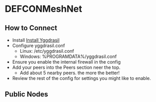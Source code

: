 # DEFCONMeshNet
## How to Connect
- Install [Install Yggdrasil](https://yggdrasil-network.github.io/installation.html)
- Configure yggdrasil.conf
  - Linux: /etc/yggdrasil.conf
  - Windows: %PROGRAMDATA%/yggdrasil.conf
- Ensure you enable the internal firewall in the config
- Add your peers into the Peers section neer the top.
  - Add about 5 nearby peers. the more the better!
- Review the rest of the config for settings you might like to enable.

## Public Nodes
